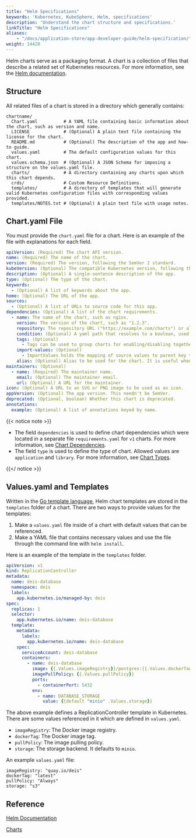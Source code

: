```yaml
---
title: "Helm Specifications"
keywords: 'Kubernetes, KubeSphere, Helm, specifications'
description: 'Understand the chart structure and specifications.'
linkTitle: "Helm Specifications"
aliases: 
    - "/docs/application-store/app-developer-guide/helm-specification/"
weight: 14420
---
```


Helm charts serve as a packaging format. A chart is a collection of files that describe a related set of Kubernetes resources. For more information, see the [Helm documentation](https://helm.sh/docs/topics/charts/).

## Structure

All related files of a chart is stored in a directory which generally contains:

```text
chartname/
  Chart.yaml          # A YAML file containing basic information about the chart, such as version and name.
  LICENSE             # (Optional) A plain text file containing the license for the chart.
  README.md           # (Optional) The description of the app and how-to guide.
  values.yaml         # The default configuration values for this chart.
  values.schema.json  # (Optional) A JSON Schema for imposing a structure on the values.yaml file.
  charts/             # A directory containing any charts upon which this chart depends.
  crds/               # Custom Resource Definitions.
  templates/          # A directory of templates that will generate valid Kubernetes configuration files with corresponding values provided.
  templates/NOTES.txt # (Optional) A plain text file with usage notes.
```

## Chart.yaml File

You must provide the `chart.yaml` file for a chart. Here is an example of the file with explanations for each field.

```yaml
apiVersion: (Required) The chart API version. 
name: (Required) The name of the chart.
version: (Required) The version, following the SemVer 2 standard. 
kubeVersion: (Optional) The compatible Kubernetes version, following the SemVer 2 standard.
description: (Optional) A single-sentence description of the app.
type: (Optional) The type of the chart.
keywords:
  - (Optional) A list of keywords about the app.
home: (Optional) The URL of the app.
sources:
  - (Optional) A list of URLs to source code for this app.
dependencies: (Optional) A list of the chart requirements.
  - name: The name of the chart, such as nginx.
    version: The version of the chart, such as "1.2.3".
    repository: The repository URL ("https://example.com/charts") or alias ("@repo-name").
    condition: (Optional) A yaml path that resolves to a boolean, used for enabling/disabling charts (e.g. subchart1.enabled ).
    tags: (Optional)
      - Tags can be used to group charts for enabling/disabling together.
    import-values: (Optional)
      - ImportValues holds the mapping of source values to parent key to be imported. Each item can be a string or pair of child/parent sublist items.
    alias: (Optional) Alias to be used for the chart. It is useful when you have to add the same chart multiple times.
maintainers: (Optional)
  - name: (Required) The maintainer name.
    email: (Optional) The maintainer email.
    url: (Optional) A URL for the maintainer.
icon: (Optional) A URL to an SVG or PNG image to be used as an icon.
appVersion: (Optional) The app version. This needn't be SemVer.
deprecated: (Optional, boolean) Whether this chart is deprecated.
annotations:
  example: (Optional) A list of annotations keyed by name.
```

{{< notice note >}}

- The field `dependencies` is used to define chart dependencies which were located in a separate file `requirements.yaml` for `v1` charts. For more information, see [Chart Dependencies](https://helm.sh/docs/topics/charts/#chart-dependencies).
- The field `type` is used to define the type of chart. Allowed values are `application` and `library`. For more information, see [Chart Types](https://helm.sh/docs/topics/charts/#chart-types).

{{</ notice >}} 

## Values.yaml and Templates

Written in the [Go template language](https://golang.org/pkg/text/template/), Helm chart templates are stored in the `templates` folder of a chart. There are two ways to provide values for the templates:

1. Make a `values.yaml` file inside of a chart with default values that can be referenced.
2. Make a YAML file that contains necessary values and use the file through the command line with `helm install`. 

Here is an example of the template in the `templates` folder.

```yaml
apiVersion: v1
kind: ReplicationController
metadata:
  name: deis-database
  namespace: deis
  labels:
    app.kubernetes.io/managed-by: deis
spec:
  replicas: 1
  selector:
    app.kubernetes.io/name: deis-database
  template:
    metadata:
      labels:
        app.kubernetes.io/name: deis-database
    spec:
      serviceAccount: deis-database
      containers:
        - name: deis-database
          image: {{.Values.imageRegistry}}/postgres:{{.Values.dockerTag}}
          imagePullPolicy: {{.Values.pullPolicy}}
          ports:
            - containerPort: 5432
          env:
            - name: DATABASE_STORAGE
              value: {{default "minio" .Values.storage}}
```

The above example defines a ReplicationController template in Kubernetes. There  are some values referenced in it which are defined in `values.yaml`.

- `imageRegistry`: The Docker image registry.
- `dockerTag`: The Docker image tag.
- `pullPolicy`: The image pulling policy.
- `storage`: The storage backend. It defaults to `minio`.

An example `values.yaml` file:

```text
imageRegistry: "quay.io/deis"
dockerTag: "latest"
pullPolicy: "Always"
storage: "s3"
```

## Reference

[Helm Documentation](https://helm.sh/docs/)

[Charts](https://helm.sh/docs/topics/charts/)